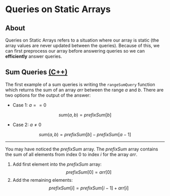 # Queries on Static Arrays

## About

Queries on Static Arrays refers to a situation where our array is static (the array values are never updated between the queries). Because of this, we can first preprocess our array before answering queries so we can **efficiently** answer queries.

## Sum Queries [(C++)](./sum-queries.cpp)

The first example of a sum queries is writing the `rangeSumQuery` function which returns the sum of an array $arr$ between the range $a$ and $b$. There are two options for the output of the answer:

- Case 1: $a == 0$

$$sum(a, b) = prefixSum[b]$$

- Case 2: $a \neq 0$

$$sum(a, b) = prefixSum[b] - prefixSum[a - 1]$$

---

You may have noticed the $prefixSum$ array. The $prefixSum$ array contains the sum of all elements from index $0$ to index $i$ for the array $arr$.

1. Add first element into the $prefixSum$ array:
   $$prefixSum[0] = arr[0]$$
2. Add the remaining elements:
   $$prefixSum[i] = prefixSum[i - 1] + arr[i]$$
